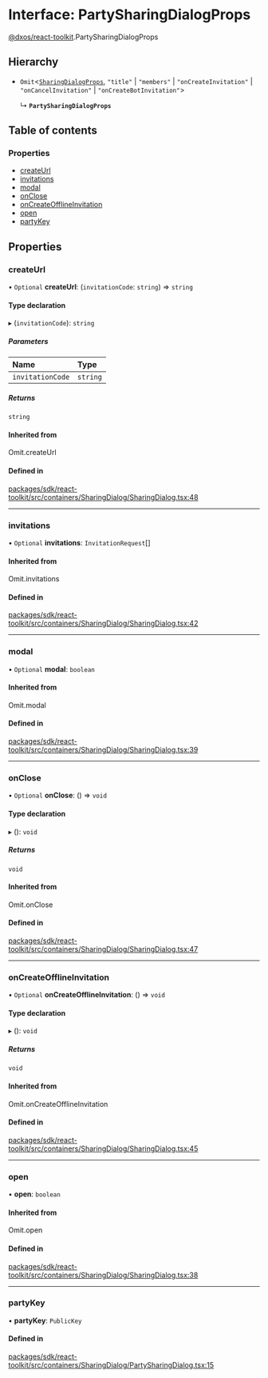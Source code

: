 # Interface: PartySharingDialogProps

[@dxos/react-toolkit](../modules/dxos_react_toolkit.md).PartySharingDialogProps

## Hierarchy

- `Omit`<[`SharingDialogProps`](dxos_react_toolkit.SharingDialogProps.md), ``"title"`` \| ``"members"`` \| ``"onCreateInvitation"`` \| ``"onCancelInvitation"`` \| ``"onCreateBotInvitation"``\>

  ↳ **`PartySharingDialogProps`**

## Table of contents

### Properties

- [createUrl](dxos_react_toolkit.PartySharingDialogProps.md#createurl)
- [invitations](dxos_react_toolkit.PartySharingDialogProps.md#invitations)
- [modal](dxos_react_toolkit.PartySharingDialogProps.md#modal)
- [onClose](dxos_react_toolkit.PartySharingDialogProps.md#onclose)
- [onCreateOfflineInvitation](dxos_react_toolkit.PartySharingDialogProps.md#oncreateofflineinvitation)
- [open](dxos_react_toolkit.PartySharingDialogProps.md#open)
- [partyKey](dxos_react_toolkit.PartySharingDialogProps.md#partykey)

## Properties

### createUrl

• `Optional` **createUrl**: (`invitationCode`: `string`) => `string`

#### Type declaration

▸ (`invitationCode`): `string`

##### Parameters

| Name | Type |
| :------ | :------ |
| `invitationCode` | `string` |

##### Returns

`string`

#### Inherited from

Omit.createUrl

#### Defined in

[packages/sdk/react-toolkit/src/containers/SharingDialog/SharingDialog.tsx:48](https://github.com/dxos/dxos/blob/32ae9b579/packages/sdk/react-toolkit/src/containers/SharingDialog/SharingDialog.tsx#L48)

___

### invitations

• `Optional` **invitations**: `InvitationRequest`[]

#### Inherited from

Omit.invitations

#### Defined in

[packages/sdk/react-toolkit/src/containers/SharingDialog/SharingDialog.tsx:42](https://github.com/dxos/dxos/blob/32ae9b579/packages/sdk/react-toolkit/src/containers/SharingDialog/SharingDialog.tsx#L42)

___

### modal

• `Optional` **modal**: `boolean`

#### Inherited from

Omit.modal

#### Defined in

[packages/sdk/react-toolkit/src/containers/SharingDialog/SharingDialog.tsx:39](https://github.com/dxos/dxos/blob/32ae9b579/packages/sdk/react-toolkit/src/containers/SharingDialog/SharingDialog.tsx#L39)

___

### onClose

• `Optional` **onClose**: () => `void`

#### Type declaration

▸ (): `void`

##### Returns

`void`

#### Inherited from

Omit.onClose

#### Defined in

[packages/sdk/react-toolkit/src/containers/SharingDialog/SharingDialog.tsx:47](https://github.com/dxos/dxos/blob/32ae9b579/packages/sdk/react-toolkit/src/containers/SharingDialog/SharingDialog.tsx#L47)

___

### onCreateOfflineInvitation

• `Optional` **onCreateOfflineInvitation**: () => `void`

#### Type declaration

▸ (): `void`

##### Returns

`void`

#### Inherited from

Omit.onCreateOfflineInvitation

#### Defined in

[packages/sdk/react-toolkit/src/containers/SharingDialog/SharingDialog.tsx:45](https://github.com/dxos/dxos/blob/32ae9b579/packages/sdk/react-toolkit/src/containers/SharingDialog/SharingDialog.tsx#L45)

___

### open

• **open**: `boolean`

#### Inherited from

Omit.open

#### Defined in

[packages/sdk/react-toolkit/src/containers/SharingDialog/SharingDialog.tsx:38](https://github.com/dxos/dxos/blob/32ae9b579/packages/sdk/react-toolkit/src/containers/SharingDialog/SharingDialog.tsx#L38)

___

### partyKey

• **partyKey**: `PublicKey`

#### Defined in

[packages/sdk/react-toolkit/src/containers/SharingDialog/PartySharingDialog.tsx:15](https://github.com/dxos/dxos/blob/32ae9b579/packages/sdk/react-toolkit/src/containers/SharingDialog/PartySharingDialog.tsx#L15)
